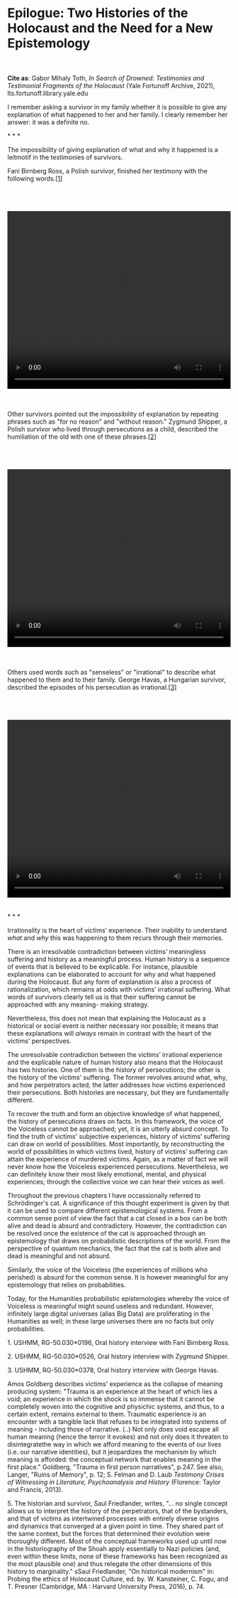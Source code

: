 # Epilogue: Two Histories of the Holocaust and the Need for a New Epistemology


<br/><br/>
<b>Cite as</b>: Gabor Mihaly Toth, <i>In Search of Drowned: Testimonies and Testimonial Fragments of the Holocaust</i> (Yale Fortunoff Archive, 2021), lts.fortunoff.library.yale.edu

I remember asking a survivor in my family whether it is possible to give any explanation of what happened to her and her family. I clearly remember her answer: it was a definite no.

<div class="divider">* * *</div>

The impossibility of giving explanation of what and why it happened is a leitmotif in the testimonies of survivors.

Fani Birnberg Ross, a Polish survivor, finished her testimony with the following words.[[1](#fn-1)]

<br/>
<br/>
<br/>

<video controls height="400" width="1200" style="width: 100%;" allow="fullscreen">
  <source src="https://oralhistory-assets.ushmm.org/RG-50.030.0196.02.02.mp4#t=3005,3074">  
  Your browser does not support the video tag.
</video>

<br/>
<br/>
<br/>

Other survivors pointed out the impossibility of explanation by repeating phrases such as "for no reason" and "without reason." Zygmund Shipper, a Polish survivor who lived through persecutions as a child, described the humiliation of the old with one of these phrases.[[2](#fn-2)]

<br/>
<br/>
<br/>

<video controls height="400" width="1200" style="width: 100%;" allow="fullscreen">
  <source src="https://oralhistory-assets.ushmm.org/RG-50.030.0526.01.06.mp4#t=997,1048">  
  Your browser does not support the video tag.
</video>

<br/>
<br/>
<br/>

Others used words such as "senseless" or "irrational" to describe what happened to them and to their family. George Havas, a Hungarian survivor, described the episodes of his persecution as irrational.[[3](#fn-3)]

<br/>
<br/>
<br/>
<video controls height="400" width="1200" style="width: 100%;" allow="fullscreen">
  <source src="https://oralhistory-assets.ushmm.org/RG-50.030.0378.04.05.mp4#t=475,605">  
  Your browser does not support the video tag.
</video>
<br/>
<br/>
<br/>


<div class="divider">* * *</div>

Irrationality is the heart of victims’ experience. Their inability to understand <i>what</i> and <i>why</i> this was happening to them recurs through their memories.

There is an irresolvable contradiction between victims’ meaningless suffering and history as a meaningful process. Human history is a sequence of events that is believed to be explicable. For instance, plausible explanations can be elaborated to account for why and what happened during the Holocaust. But any form of explanation is also a process of rationalization, which remains at odds with victims’ irrational suffering. What words of survivors clearly tell us is that their suffering cannot be approached with any meaning- making strategy. 

Nevertheless, this does not mean that explaining the Holocaust as a historical or social event is neither necessary nor possible; it means that these explanations will <i>always</i> remain in contrast with the heart of the victims' perspectives.

The unresolvable contradiction between the victims’ irrational experience and the explicable nature of human history also means that the Holocaust has two histories. One of them is the history of persecutions; the other is the history of the victims’ suffering. The former revolves around what, why, and how perpetrators acted; the latter addresses how victims experienced their persecutions. Both histories are necessary, but they are fundamentally different.

To recover the truth and form an objective knowledge of what happened, the history of persecutions draws on facts. In this framework, the voice of the Voiceless cannot be approached; yet, it is an utterly absurd concept. To find the truth of victims' subjective experiences, history of victims’ suffering can draw on world of possibilities. Most importantly, by reconstructing the world of possibilities in which victims lived, history of victims’ suffering can attain the experience of murdered victims. Again, as a matter of fact we will never know how the Voiceless experienced persecutions. Nevertheless, we can definitely know their most likely emotional, mental, and physical experiences; through the collective voice we can hear their voices as well.

Throughout the previous chapters I have occassionally referred to Schrödinger's cat. A significance of this thought experiment is given by that it can be used to compare different epistemological systems. From a common sense point of view the fact that a cat closed in a box can be both alive and dead is absurd and contradictory. However, the contradiction can be resolved once the existence of the cat is approached through an epistemology that draws on probabilistic descriptions of the world. From the perspective of quantum mechanics, the fact that the cat is both alive and dead is meaningful and not absurd. 

Similarly, the voice of the Voiceless (the experiences of millions who perished) is absurd for the common sense. It is however meaningful for any epistemology that relies on probabilities.

Today, for the Humanities probabilistic epistemologies whereby the voice of Voiceless is meaningful might sound useless and redundant. However, infinitely large digital universes (alias Big Data) are proliferating in the Humanities as well; in these large universes there are no facts but only probabilities.




<p id="fn-1" class="footnote">1. USHMM, RG-50.030*0196, Oral history interview with Fani Birnberg Ross.</p>
<p id="fn-2" class="footnote">2. USHMM, RG-50.030*0526, Oral history interview with Zygmund Shipper.</p>
<p id="fn-3" class="footnote">3. USHMM, RG-50.030*0378, Oral history interview with George Havas.</p>
<p id="fn-4" class="footnote">Amos Goldberg describes victims' experience as the collapse of meaning producing system: "Trauma is an experience at the heart of which lies a void; an experience in which the shock is so immense that it cannot be completely woven into the cognitive and physichic systems, and thus, to a certain extent, remains external to them. Traumatic experience is an encounter with a tangible lack that refuses to be integrated into systems of meaning - including those of narrative. (..) Not only does void escape all human meaning (hence the terror it evokes) and not only does it threaten to disintegratethe way in which we afford meaning to the events of our lives (i.e. our narrative identities), but it jeopardizes the mechanism by which meaning is afforded: the conceptual network that enables meaning in the first place." Goldberg, "Trauma in first person narratives", p.247. See also, Langer, "Ruins of Memory", p. 12; S. Felman and D. Laub <i>Testimony Crises of Witnessing in Literature, Psychoanalysis and History</i> (Florence: Taylor and Francis, 2013).</p>
<p id="fn-5" class="footnote">5. The historian and survivor, Saul Friedlander, writes, "... no single concept allows us to interpret the history of the perpetrators, that of the bystanders, and that of victims as intertwined processes with entirely diverse origins and dynamics that converged at a given point in time. They shared part of the same context, but the forces that determined their evolution were thoroughly different. Most of the conceptual frameworks used up until now in the historiography of the Shoah apply essentially to Nazi policies (and, even within these limits, none of these frameworks has been recognized as the most plausible one) and thus relegate the other dimensions of this history to marginality." sSaul Friedlander, "On historical modernism" in:  Probing the ethics of Holocaust Culture, ed. by. W. Kansteiner, C. Fogu, and T. Presner (Cambridge, MA : Harvard University Press, 2016), p. 74.</p>






